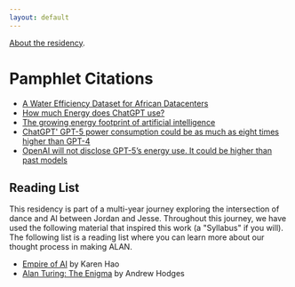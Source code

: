 ```yaml
---
layout: default
---
```


[About the residency](./about-alan.html).

# Pamphlet Citations

* [A Water Efficiency Dataset for African Datacenters](https://arxiv.org/pdf/2412.03716)
* [How much Energy does ChatGPT use?](https://epoch.ai/gradient-updates/how-much-energy-does-chatgpt-use)
* [The growing energy footprint of artificial intelligence](https://www.sciencedirect.com/science/article/pii/S2542435123003653?dgcid=author)
* [ChatGPT' GPT-5 power consumption could be as much as eight times higher than GPT-4](https://www.tomshardware.com/tech-industry/artificial-intelligence/chatgpt-5-power-consumption-could-be-as-much-as-eight-times-higher-than-gpt-4-research-institute-estimates-medium-sized-gpt-5-response-can-consume-up-to-40-watt-hours-of-electricity)
* [OpenAI will not disclose GPT-5’s energy use. It could be higher than past models](https://www.theguardian.com/technology/2025/aug/09/open-ai-chat-gpt5-energy-use)

## Reading List

This residency is part of a multi-year journey exploring the intersection of dance and AI between Jordan and Jesse. Throughout this journey, we have used the following material that inspired this work (a "Syllabus" if you will). The following list is a reading list where you can learn more about our thought process in making ALAN.

*   [Empire of AI](https://karendhao.com/) by Karen Hao
*   [Alan Turing: The Enigma](https://openlibrary.org/books/OL27136351M/Alan_Turing) by Andrew Hodges

